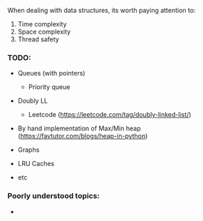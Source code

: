 
When dealing with data structures, its worth paying attention to:
1) Time complexity 
2) Space complexity
3) Thread safety


### TODO:

- Queues (with pointers)
    - Priority queue
- Doubly LL
    - Leetcode (https://leetcode.com/tag/doubly-linked-list/)
- By hand implementation of Max/Min heap (https://favtutor.com/blogs/heap-in-python)


- Graphs
- LRU Caches
- etc


### Poorly understood topics:

-
